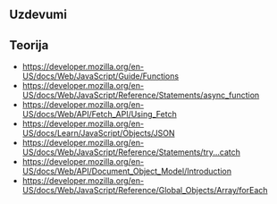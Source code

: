 ## Uzdevumi

<!-- 1. Atrast, kādi dati ir pieejami no API. -->
<!-- 2. Kādi dati ir jāpadod displayProductCatalog, lai tiktu atspoguļoti pieejami dati? -->
<!-- 3. Kā lai parāda iegūtos datus uz UI izmantojot productCatalogContainer.innerHTML? -->
<!-- 3. Kādi dati nav parādīti UI? -->
<!-- 4. Iekš metodes generateStars(rating), izveidot loģiku, lai atkarībā no vērtējuma tiktu atspoguļotas zvaignes. 
`<span class="star">&#9733;</span>` Šāda zvaigzne ir gadījumā, ja reitins ir no 0.5 līdz 1, bet ja vērtējums ir mazāks par 0,5, tad jāparāda 
`<span class="star empty">&#9734;</span>` -->
<!-- 5. Izmantojot https://dummyjson.com/ iegūt pašiem datus un izveidot atbilstošu UI. -->

## Teorija 
- https://developer.mozilla.org/en-US/docs/Web/JavaScript/Guide/Functions
- https://developer.mozilla.org/en-US/docs/Web/JavaScript/Reference/Statements/async_function
- https://developer.mozilla.org/en-US/docs/Web/API/Fetch_API/Using_Fetch
- https://developer.mozilla.org/en-US/docs/Learn/JavaScript/Objects/JSON
- https://developer.mozilla.org/en-US/docs/Web/JavaScript/Reference/Statements/try...catch
- https://developer.mozilla.org/en-US/docs/Web/API/Document_Object_Model/Introduction
- https://developer.mozilla.org/en-US/docs/Web/JavaScript/Reference/Global_Objects/Array/forEach